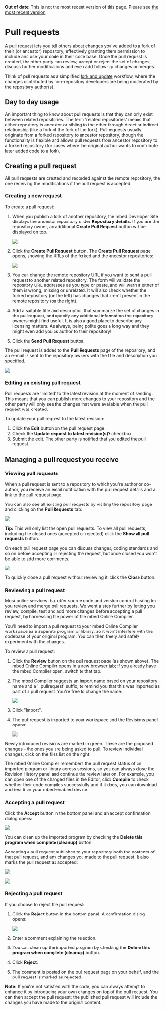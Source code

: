 <span class="warnings">**Out of date**: This is not the most recent version of this page. Please see [the most recent version](https://os.mbed.com/docs/latest/tutorials/pr-tutorial.html)</span>
# Pull requests

A pull request lets you tell others about changes you've added to a fork of their (or ancestor) repository, effectively granting them permission to include and use your code in their code base. Once the pull request is created, the other party can review, accept or reject the set of changes, discuss further modifications and even add follow-up changes or merges.

Think of pull requests as a simplified [fork and update](collab_intro.md) workflow, where the changes contributed by non-repository developers are being moderated by the repository author(s).

## Day to day usage

An important thing to know about pull requests is that they can only exist between related repositories. The term 'related repositories' means that either repository is ancestor or sibling to the other through direct or indirect relationship (like a fork of the fork of the fork). Pull requests usually originate from a forked repository to ancestor repository, though the functionality is flexible and allows pull requests from ancestor repository to a forked repository (for cases where the original author wants to contribute later added code to a fork).

## Creating a pull request

All pull requests are created and recorded against the remote repository, the one receiving the modifications if the pull request is accepted.

### Creating a new request

To create a pull request:

1. When you publish a fork of another repository, the mbed Developer Site displays the ancestor repository under **Repository details**. If you are the repository owner, an additional **Create Pull Request** button will be displayed on top.

	<span class="images">![](images/repo_details.png)</span>

1. Click the **Create Pull Request** button. The **Create Pull Request** page opens, showing the URLs of the forked and the ancestor repositories:

	<span class="images">![](images/create_pull_request.png)</span>

1. You can change the remote repository URL if you want to send a pull request to another related repository. The form will validate the repository URL addresses as you type or paste, and will warn if either of them is wrong, missing or unrelated. It will also check whether the forked repository (on the left) has changes that aren't present in the remote repository (on the right).

1. Add a suitable title and description that summarize the set of changes in the pull request, and specify any additional information the repository owners might find useful. It is also a good place to describe any licensing matters. As always, being polite goes a long way and they might even add you as author to their repository!

1. Click the **Send Pull Request** button.

The pull request is added to the **Pull Requests** page of the repository, and an e-mail is sent to the repository owners with the title and description you specified.

<span class="images">![](images/pull_request_created.png)</span>

### Editing an existing pull request

Pull requests are 'limited' to the latest revision at the moment of sending. This means that you can publish more changes to your repository and the other party will only see the changes that were available when the pull request was created. 

To update your pull request to the latest revision:

1. Click the **Edit** button on the pull request page.
1. Check the **Update request to latest revision(s)?** checkbox.
1. Submit the edit. The other party is notified that you edited the pull request. 

## Managing a pull request you receive 

### Viewing pull requests 

When a pull request is sent to a repository to which you're author or co-author, you receive an email notification with the pull request details and a link to the pull request page. 

You can also see all existing pull requests by visiting the repository page and clicking on the **Pull Requests** tab:

<span class="images">![](images/open_pull_requests.png)</span>

<span class="tips">**Tip:** This will only list the open pull requests. To view all pull requests, including the closed ones (accepted or rejected) click the **Show all pull requests** button.</span>

On each pull request page you can discuss changes, coding standards and so on before accepting or rejecting the request, but once closed you won't be able to add more comments.

<span class="images">![](images/review_pull_request.png)</span>

To quickly close a pull request without reviewing it, click the **Close** button.

### Reviewing a pull request

Most online services that offer source code and version control hosting let you review and merge pull requests.
We went a step further by letting you review, compile, test and add more changes before accepting a pull request, by harnessing the power of the mbed Online Compiler.

You'll need to import a pull request to your mbed Online Compiler workspace as a separate program or library, so it won't interfere with the codebase of your original program. You can then freely and safely experiment with the changes.

To review a pull request:

1. Click the **Review** button on the pull request page (as shown above). The mbed Online Compiler opens in a new browser tab; if you already have the mbed Compiler open, switch to that tab.

1.  The mbed Compiler suggests an import name based on your repository name and a '_pullrequest' suffix, to remind you that this was imported as part of a pull request. You're free to change the name:

	<span class="images">![](images/import_pull_request.png)</span>

1. Click "Import".

1. The pull request is imported to your workspace and the Revisions panel opens:
	
	<span class="images">![](images/revision_history_pull_request.png)</span>

Newly introduced revisions are marked in green. These are the proposed changes - the ones you are being asked to pull. To review individual changes, click on the files list on the right. 

The mbed Online Compiler remembers the pull request status of an imported program or library across sessions, so you can always close the Revision History panel and continue the review later on. For example, you can open one of the changed files in the Editor, click **Compile** to check whether their code compiles successfully and if it does, you can download and test it on your mbed-enabled device.

### Accepting a pull request

Click the **Accept** button in the bottom panel and an accept confirmation dialog opens:

<span class="images">![](images/accept_pull_request.png)</span>

You can clean up the imported program by checking the **Delete this program when complete (cleanup)** button.

Accepting a pull request publishes to your repository both the contents of that pull request, and any changes you made to the pull request. It also marks the pull request as accepted:

<span class="images">![](images/pull_request_accepted.png)</span>

<span class="images">![](images/pull_request_closed.png)</span>


### Rejecting a pull request

If you choose to reject the pull request:

1. Click the **Reject** button in the bottom panel. A confirmation dialog opens:

	<span class="images">![](images/reject_pull_request.png)</span>

1. Enter a comment explaining the rejection. 

1. You can clean up the imported program by checking the **Delete this program when complete (cleanup)** button.

1. Click **Reject**.

1. The comment is posted on the pull request page on your behalf, and the pull request is marked as rejected.

<span class="notes">**Note:** If you're not satisfied with the code, you can always attempt to enhance it by introducing your own changes on top of the pull request. You can then accept the pull request; the published pull request will include the changes you have made to the original content.
</span>

